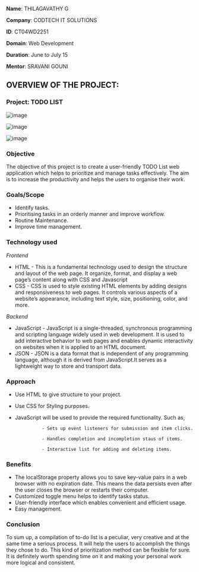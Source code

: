 **Name**: THILAGAVATHY G

**Company**: CODTECH IT SOLUTIONS

**ID**: CT04WD2251

**Domain**: Web Development

**Duration**: June to July 15

**Mentor**: SRAVANI GOUNI

## OVERVIEW OF THE PROJECT:

### Project: TODO LIST 

![image](https://github.com/thilaga292/CODTECH-TASK-1/assets/174592254/c358d851-4bbe-4dc8-a40b-2bf03ed758dc) 

![image](https://github.com/thilaga292/CODTECH-TASK-1/assets/174592254/2a035674-806f-4d46-961e-dafe73482ff4)

![image](https://github.com/thilaga292/CODTECH-TASK-1/assets/174592254/e33a84fa-7633-4f88-bbfa-48e335d053c4)


### Objective

The objective of this project is to create a user-friendly TODO List web application which helps to prioritize and manage tasks effectively.
The aim is to increase the productivity and helps the users to organise their work.

### Goals/Scope

- Identify tasks.
- Prioritising tasks in an orderly manner and improve workflow.
- Routine Maintenance.
- Improve time management.

### Technology used

*Frontend*

- HTML - This is a fundamental technology used to design the structure and layout of the web page. It organize, format, and display a web page’s content along with CSS and Javascript
- CSS - CSS is used to style existing HTML elements by adding designs and responsiveness to web pages. It controls various aspects of a website’s appearance, including text style, size, positioning, color, and more.

*Backend*

- JavaScript - JavaScript is a single-threaded, synchronous programming and scripting language widely used in web development. It is used to add interactive behavior to web pages and enables dynamic interactivity on websites when it is applied to an HTML document.
- JSON - JSON is a data format that is independent of any programming language, although it is derived from JavaScript.It serves as a lightweight way to store and transport data.

### Approach
- Use HTML to give structure to your project.
- Use CSS for Styling purposes.
- JavaScript will be used to provide the required functionality. Such as,
  
                - Sets up event listeners for submission and item clicks.
  
                - Handles completion and incompletion staus of items.
  
                - Interactive list for adding and deleting items.


### Benefits

- The localStorage property allows you to save key-value pairs in a web browser with no expiration date. This means the data persists even after the user closes the browser or restarts their computer.
- Customized toggle menu helps to identify tasks status.
- User-friendly interface which enables convenient and efficient usage.
- Easy management.

### Conclusion
To sum up, a compilation of to-do list is a peculiar, very creative and at the same time a serious process. It will help the users to accomplish the things they chose to do. This kind of prioritization method can be flexible for sure. It is definitely worth spending time on it and making your personal work more logical and consistent.




